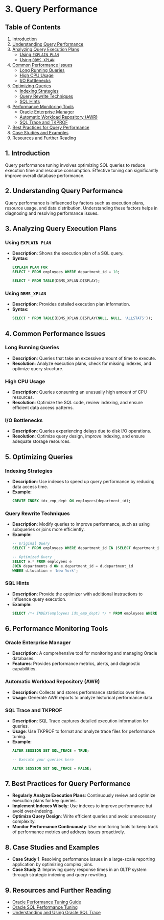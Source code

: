 # 3. Query Performance

## Table of Contents
1. [Introduction](#introduction)
2. [Understanding Query Performance](#understanding-query-performance)
3. [Analyzing Query Execution Plans](#analyzing-query-execution-plans)
   - [Using `EXPLAIN PLAN`](#using-explain-plan)
   - [Using `DBMS_XPLAN`](#using-dbms_xplan)
4. [Common Performance Issues](#common-performance-issues)
   - [Long Running Queries](#long-running-queries)
   - [High CPU Usage](#high-cpu-usage)
   - [I/O Bottlenecks](#io-bottlenecks)
5. [Optimizing Queries](#optimizing-queries)
   - [Indexing Strategies](#indexing-strategies)
   - [Query Rewrite Techniques](#query-rewrite-techniques)
   - [SQL Hints](#sql-hints)
6. [Performance Monitoring Tools](#performance-monitoring-tools)
   - [Oracle Enterprise Manager](#oracle-enterprise-manager)
   - [Automatic Workload Repository (AWR)](#automatic-workload-repository-awr)
   - [SQL Trace and TKPROF](#sql-trace-and-tkprof)
7. [Best Practices for Query Performance](#best-practices-for-query-performance)
8. [Case Studies and Examples](#case-studies-and-examples)
9. [Resources and Further Reading](#resources-and-further-reading)

## 1. Introduction
Query performance tuning involves optimizing SQL queries to reduce execution time and resource consumption. Effective tuning can significantly improve overall database performance.

## 2. Understanding Query Performance
Query performance is influenced by factors such as execution plans, resource usage, and data distribution. Understanding these factors helps in diagnosing and resolving performance issues.

## 3. Analyzing Query Execution Plans
### Using `EXPLAIN PLAN`
- **Description**: Shows the execution plan of a SQL query.
- **Syntax**: 
  ```sql
  EXPLAIN PLAN FOR
  SELECT * FROM employees WHERE department_id = 10;
  
  SELECT * FROM TABLE(DBMS_XPLAN.DISPLAY);
  ```

### Using `DBMS_XPLAN`
- **Description**: Provides detailed execution plan information.
- **Syntax**: 
  ```sql
  SELECT * FROM TABLE(DBMS_XPLAN.DISPLAY(NULL, NULL, 'ALLSTATS'));
  ```

## 4. Common Performance Issues
### Long Running Queries
- **Description**: Queries that take an excessive amount of time to execute.
- **Resolution**: Analyze execution plans, check for missing indexes, and optimize query structure.

### High CPU Usage
- **Description**: Queries consuming an unusually high amount of CPU resources.
- **Resolution**: Optimize the SQL code, review indexing, and ensure efficient data access patterns.

### I/O Bottlenecks
- **Description**: Queries experiencing delays due to disk I/O operations.
- **Resolution**: Optimize query design, improve indexing, and ensure adequate storage resources.

## 5. Optimizing Queries
### Indexing Strategies
- **Description**: Use indexes to speed up query performance by reducing data access time.
- **Example**: 
  ```sql
  CREATE INDEX idx_emp_dept ON employees(department_id);
  ```

### Query Rewrite Techniques
- **Description**: Modify queries to improve performance, such as using subqueries or joins more efficiently.
- **Example**: 
  ```sql
  -- Original Query
  SELECT * FROM employees WHERE department_id IN (SELECT department_id FROM departments WHERE location = 'New York');
  
  -- Optimized Query
  SELECT e.* FROM employees e
  JOIN departments d ON e.department_id = d.department_id
  WHERE d.location = 'New York';
  ```

### SQL Hints
- **Description**: Provide the optimizer with additional instructions to influence query execution.
- **Example**: 
  ```sql
  SELECT /*+ INDEX(employees idx_emp_dept) */ * FROM employees WHERE department_id = 10;
  ```

## 6. Performance Monitoring Tools
### Oracle Enterprise Manager
- **Description**: A comprehensive tool for monitoring and managing Oracle databases.
- **Features**: Provides performance metrics, alerts, and diagnostic capabilities.

### Automatic Workload Repository (AWR)
- **Description**: Collects and stores performance statistics over time.
- **Usage**: Generate AWR reports to analyze historical performance data.

### SQL Trace and TKPROF
- **Description**: SQL Trace captures detailed execution information for queries.
- **Usage**: Use TKPROF to format and analyze trace files for performance tuning.
- **Example**: 
  ```sql
  ALTER SESSION SET SQL_TRACE = TRUE;
  
  -- Execute your queries here
  
  ALTER SESSION SET SQL_TRACE = FALSE;
  ```

## 7. Best Practices for Query Performance
- **Regularly Analyze Execution Plans**: Continuously review and optimize execution plans for key queries.
- **Implement Indexes Wisely**: Use indexes to improve performance but avoid over-indexing.
- **Optimize Query Design**: Write efficient queries and avoid unnecessary complexity.
- **Monitor Performance Continuously**: Use monitoring tools to keep track of performance metrics and address issues proactively.

## 8. Case Studies and Examples
- **Case Study 1**: Resolving performance issues in a large-scale reporting application by optimizing complex joins.
- **Case Study 2**: Improving query response times in an OLTP system through strategic indexing and query rewriting.

## 9. Resources and Further Reading
- [Oracle Performance Tuning Guide](https://docs.oracle.com/en/database/oracle/oracle-database/19/sqltuning/)
- [Oracle SQL Performance Tuning](https://www.oracle.com/database/technologies/performance-tuning.html)
- [Understanding and Using Oracle SQL Trace](https://docs.oracle.com/en/database/oracle/oracle-database/19/sqltracing/)

